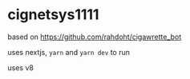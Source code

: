 # cignetsys1111

based on https://github.com/rahdoht/cigawrette_bot

uses nextjs, `yarn` and `yarn dev` to run

uses v8
